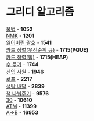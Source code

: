 # 그리디 알고리즘
[물병](https://github.com/wayandway/algorithms-cpp/blob/master/BOJ/Greedy/1052.cpp) - **1052** <br>
[NMK](https://github.com/wayandway/algorithms-cpp/blob/master/BOJ/Greedy/1201.cpp) - **1201** <br>
[잃어버린 괄호](https://github.com/wayandway/algorithms-cpp/blob/master/BOJ/Greedy/1541.cpp) - **1541** <br>
[카드 정렬(우선순위 큐)](https://github.com/wayandway/algorithms-cpp/blob/master/BOJ/Greedy/1715_PQUE.cpp) - **1715(PQUE)** <br>
[카드 정렬(힙)](https://github.com/wayandway/algorithms-cpp/blob/master/BOJ/Greedy/1715_HEAP.cpp) - **1715(HEAP)** <br>
[수 묶기](https://github.com/wayandway/algorithms-cpp/blob/master/BOJ/Greedy/1744.cpp) - **1744** <br>
[신입 사원](https://github.com/wayandway/algorithms-cpp/blob/master/BOJ/Greedy/1946.cpp) - **1946** <br>
[로프](https://github.com/wayandway/algorithms-cpp/blob/master/BOJ/Greedy/2217.cpp) - **2217** <br>
[설탕 배달](https://github.com/wayandway/algorithms-cpp/blob/master/BOJ/Greedy/2839.cpp) - **2839** <br>
[책 나눠주기](https://github.com/wayandway/algorithms-cpp/blob/master/BOJ/Greedy/9576.cpp) - **9576** <br>
[30](https://github.com/wayandway/algorithms-cpp/blob/master/BOJ/Greedy/10610.cpp) - **10610** <br>
[ATM](https://github.com/wayandway/algorithms-cpp/blob/master/BOJ/Greedy/11399.cpp) - **11399** <br>
[A->B](https://github.com/wayandway/algorithms-cpp/blob/master/BOJ/Greedy/16953.cpp) - **16953** <br>